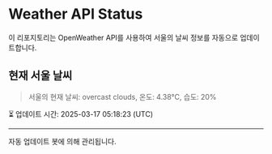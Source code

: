 
# Weather API Status

이 리포지토리는 OpenWeather API를 사용하여 서울의 날씨 정보를 자동으로 업데이트합니다.

## 현재 서울 날씨
> 서울의 현재 날씨: overcast clouds, 온도: 4.38°C, 습도: 20%

⏳ 업데이트 시간: 2025-03-17 05:18:23 (UTC)

---
자동 업데이트 봇에 의해 관리됩니다.
